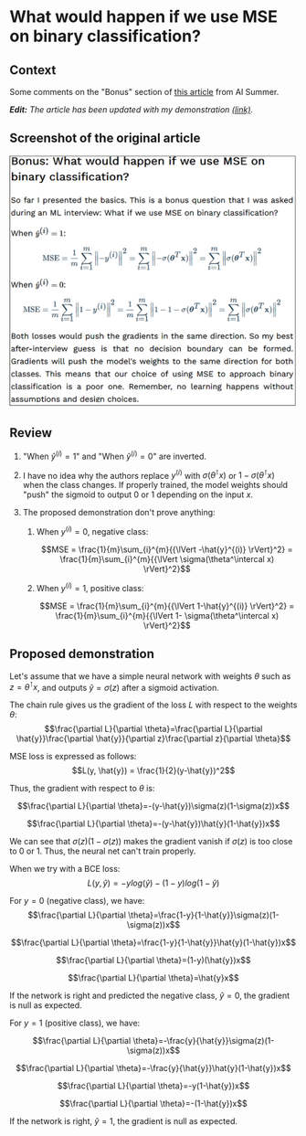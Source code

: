 # What would happen if we use MSE on binary classification?

## Context

Some comments on the "Bonus" section of [this article](https://theaisummer.com/mle/#bonus-what-would-happen-if-we-use-mse-on-binary-classification) from AI Summer.

***Edit:** The article has been updated with my demonstration [(link)](https://theaisummer.com/mle/#proposed-demonstration-by-jonas-maison).*

## Screenshot of the original article

![](./Capture.PNG)

## Review

1) "When $\hat{y}^{(i)} = 1$" and "When $\hat{y}^{(i)} = 0$" are inverted.

3) I have no idea why the authors replace $y^{(i)}$ with $\sigma(\theta^\intercal x)$ or $1-\sigma(\theta^\intercal x)$ when the class changes. If properly trained, the model weights should "push" the sigmoid to output 0 or 1 depending on the input $x$.
4) The proposed demonstration don't prove anything:
   1) When $y^{(i)} = 0$, negative class:

       $$MSE = \frac{1}{m}\sum_{i}^{m}{{\lVert -\hat{y}^{(i)} \rVert}^2} = \frac{1}{m}\sum_{i}^{m}{{\lVert \sigma(\theta^\intercal x) \rVert}^2}$$
   2) When $y^{(i)} = 1$, positive class:

       $$MSE = \frac{1}{m}\sum_{i}^{m}{{\lVert 1-\hat{y}^{(i)} \rVert}^2} = \frac{1}{m}\sum_{i}^{m}{{\lVert 1- \sigma(\theta^\intercal x) \rVert}^2}$$

## Proposed demonstration

Let's assume that we have a simple neural network with weights $\theta$ such as $z=\theta^\intercal x$, and outputs $\hat{y}=\sigma(z)$ after a sigmoid activation.

The chain rule gives us the gradient of the loss $L$ with respect to the weights $\theta$:
$$\frac{\partial L}{\partial \theta}=\frac{\partial L}{\partial \hat{y}}\frac{\partial \hat{y}}{\partial z}\frac{\partial z}{\partial \theta}$$

MSE loss is expressed as follows:
$$L(y, \hat{y}) = \frac{1}{2}(y-\hat{y})^2$$

Thus, the gradient with respect to $\theta$ is:

$$\frac{\partial L}{\partial \theta}=-(y-\hat{y})\sigma(z)(1-\sigma(z))x$$

$$\frac{\partial L}{\partial \theta}=-(y-\hat{y})\hat{y}(1-\hat{y})x$$

We can see that $\sigma(z)(1-\sigma(z))$ makes the gradient vanish if $\sigma(z)$ is too close to 0 or 1. Thus, the neural net can't train properly.

When we try with a BCE loss:
$$L(y, \hat{y}) = -ylog(\hat{y})-(1-y)log(1-\hat{y})$$

For $y=0$ (negative class), we have:
$$\frac{\partial L}{\partial \theta}=\frac{1-y}{1-\hat{y}}\sigma(z)(1-\sigma(z))x$$

$$\frac{\partial L}{\partial \theta}=\frac{1-y}{1-\hat{y}}\hat{y}(1-\hat{y})x$$
 
$$\frac{\partial L}{\partial \theta}=(1-y)(\hat{y})x$$

$$\frac{\partial L}{\partial \theta}=\hat{y}x$$

If the network is right and predicted the negative class, $\hat{y}=0$, the gradient is null as expected.
    
For $y=1$ (positive class), we have:

$$\frac{\partial L}{\partial \theta}=-\frac{y}{\hat{y}}\sigma(z)(1-\sigma(z))x$$

$$\frac{\partial L}{\partial \theta}=-\frac{y}{\hat{y}}\hat{y}(1-\hat{y})x$$

$$\frac{\partial L}{\partial \theta}=-y(1-\hat{y})x$$

$$\frac{\partial L}{\partial \theta}=-(1-\hat{y})x$$

If the network is right, $\hat{y}=1$, the gradient is null as expected.
